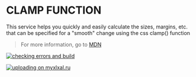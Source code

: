 # CLAMP FUNCTION

This service helps you quickly and easily calculate the sizes, margins, etc. that can be specified for a "smooth" change using the css clamp() function

> For more information, go to [MDN](https://developer.mozilla.org/en-US/docs/Web/CSS/clamp)

[![checking errors and build](https://github.com/OlegKrechkovskiy/clamp-function-helper/actions/workflows/github-actions.yml/badge.svg)](https://github.com/OlegKrechkovskiy/clamp-function-helper/actions/workflows/github-actions.yml)

[![uploading on myxlxal.ru](https://github.com/OlegKrechkovskiy/clamp-function-helper/actions/workflows/uploading-to-host.yml/badge.svg)](https://github.com/OlegKrechkovskiy/clamp-function-helper/actions/workflows/uploading-to-host.yml)